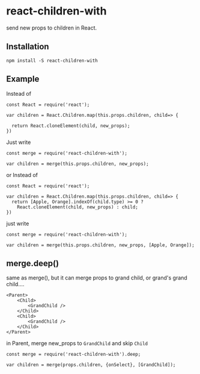 # react-children-with

send new props to children in React.

## Installation

`npm install -S react-children-with`

## Example

Instead of

```
const React = require('react');

var children = React.Children.map(this.props.children, child=> {

  return React.cloneElement(child, new_props);
})

```

Just write
```
const merge = require('react-children-with');

var children = merge(this.props.children, new_props);

```

or Instead of
```
const React = require('react');

var children = React.Children.map(this.props.children, child=> {
  return [Apple, Orange].indexOf(child.type) >= 0 ? 
    React.cloneElement(child, new_props) : child;
})
```

just write
```
const merge = require('react-children-with');

var children = merge(this.props.children, new_props, [Apple, Orange]);
```

## merge.deep()
same as merge(), but it can merge props to grand child, or grand's grand child....

```
<Parent>
	<Child>
		<GrandChild />
	</Child>
	<Child>
		<GrandChild />
	</Child>
</Parent>
```

in Parent, merge new_props to `GrandChild` and skip `Child`
```
const merge = require('react-children-with').deep;

var children = merge(props.children, {onSelect}, [GrandChild]);

```